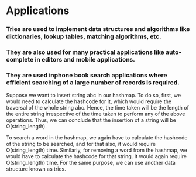 # Applications 
### Tries are used to implement data structures and algorithms like dictionaries, lookup tables, matching algorithms, etc. 
### They are also used for many practical applications like auto-complete in editors and mobile applications. 
### They are used inphone book search applications where efficient searching of a large number of records is required.


Suppose we want to insert string abc in our hashmap. To do so, first, we would need to calculate the hashcode for it, which would 
require the traversal of the whole string abc. Hence, the time taken will be the length of the entire string irrespective of the
time taken to perform any of the above operations. Thus, we can conclude that the insertion of a string will be O(string_length).

To search a word in the hashmap, we again have to calculate the hashcode of the string to be searched, and for that also, 
it would require O(string_length) time. Similarly, for removing a word from the hashmap, we would have to calculate the hashcode for that string. 
It would again require O(string_length) time. For the same purpose, we can use another data structure known as tries.
